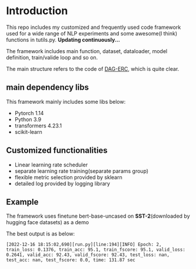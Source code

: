 # Introduction

This repo includes my customized and frequently used code framework used for a wide range of NLP experiments and some awesome(I think) functions in tutils.py. **Updating continuously...**

The framework includes main function, dataset, dataloader, model definition, train/valide loop and so on.

The main structure refers to the code of [DAG-ERC](https://github.com/shenwzh3/DAG-ERC), which is quite clear.

## main dependency libs

This framework mainly includes some libs below:

- Pytorch 1.14
- Python 3.9
- transformers 4.23.1
- scikit-learn

## Customized functionalities

- Linear learning rate scheduler
- separate learning rate training(separate params group)
- flexible metric selection provided by sklearn
- detailed log provided by logging library

## Example

The framework uses finetune bert-base-uncased on **SST-2**(downloaded by hugging face datasets) as a demo

The best output is as below:

```
[2022-12-16 18:15:02,690][run.py][line:194][INFO] Epoch: 2, train_loss: 0.1376, train_acc: 95.1, train_fscore: 95.1, valid_loss: 0.2641, valid_acc: 92.43, valid_fscore: 92.43, test_loss: nan, test_acc: nan, test_fscore: 0.0, time: 131.87 sec
```

